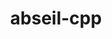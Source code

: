 ---
title: "abseil-cpp"
layout: cache
categories: [package, develop-2023-11-19]
meta: {"versions": ["20230125.3"], "compilers": ["apple-clang@=15.0.0", "gcc@=11.3.0", "gcc@=11.4.0"], "oss": ["ubuntu20.04", "ubuntu22.04", "ventura"], "platforms": ["darwin", "linux"], "targets": ["aarch64", "x86_64_v3"], "stacks": ["e4s", "ml-darwin-aarch64-mps", "ml-linux-x86_64-cpu", "ml-linux-x86_64-cuda", "ml-linux-x86_64-rocm", "root"], "num_specs": 3, "num_specs_by_stack": {"root": 3, "ml-darwin-aarch64-mps": 1, "e4s": 1, "ml-linux-x86_64-cuda": 1, "ml-linux-x86_64-rocm": 1, "ml-linux-x86_64-cpu": 1}}
spec_details: [{"hash": "rsl64ybciilaix7hvlboqvbbysflviok", "compiler": "apple-clang@=15.0.0", "versions": ["20230125.3"], "os": "ventura", "platform": "darwin", "target": "aarch64", "variants": ["build_system=cmake", "build_type=Release", "cxxstd=14", "generator=make", "~ipo", "+shared"], "stacks": ["root", "ml-darwin-aarch64-mps"], "size": "-", "tarball": "https://binaries.spack.io/develop-2023-11-19/build_cache/darwin-ventura-aarch64/apple-clang-15.0.0/abseil-cpp-20230125.3/darwin-ventura-aarch64-apple-clang-15.0.0-abseil-cpp-20230125.3-rsl64ybciilaix7hvlboqvbbysflviok.spack"}, {"hash": "ekljrfab4iyzqmxfjh2hz7xkjamfumhu", "compiler": "gcc@=11.4.0", "versions": ["20230125.3"], "os": "ubuntu20.04", "platform": "linux", "target": "x86_64_v3", "variants": ["build_system=cmake", "build_type=Release", "cxxstd=14", "generator=make", "~ipo", "+shared"], "stacks": ["root", "e4s"], "size": "-", "tarball": "https://binaries.spack.io/develop-2023-11-19/build_cache/linux-ubuntu20.04-x86_64_v3/gcc-11.4.0/abseil-cpp-20230125.3/linux-ubuntu20.04-x86_64_v3-gcc-11.4.0-abseil-cpp-20230125.3-ekljrfab4iyzqmxfjh2hz7xkjamfumhu.spack"}, {"hash": "n62bi3cieq4yq2mcgg3sxxmkfci6g2sf", "compiler": "gcc@=11.3.0", "versions": ["20230125.3"], "os": "ubuntu22.04", "platform": "linux", "target": "x86_64_v3", "variants": ["build_system=cmake", "build_type=Release", "cxxstd=14", "generator=make", "~ipo", "+shared"], "stacks": ["ml-linux-x86_64-cuda", "ml-linux-x86_64-rocm", "ml-linux-x86_64-cpu", "root"], "size": "-", "tarball": "https://binaries.spack.io/develop-2023-11-19/build_cache/linux-ubuntu22.04-x86_64_v3/gcc-11.3.0/abseil-cpp-20230125.3/linux-ubuntu22.04-x86_64_v3-gcc-11.3.0-abseil-cpp-20230125.3-n62bi3cieq4yq2mcgg3sxxmkfci6g2sf.spack"}]
---